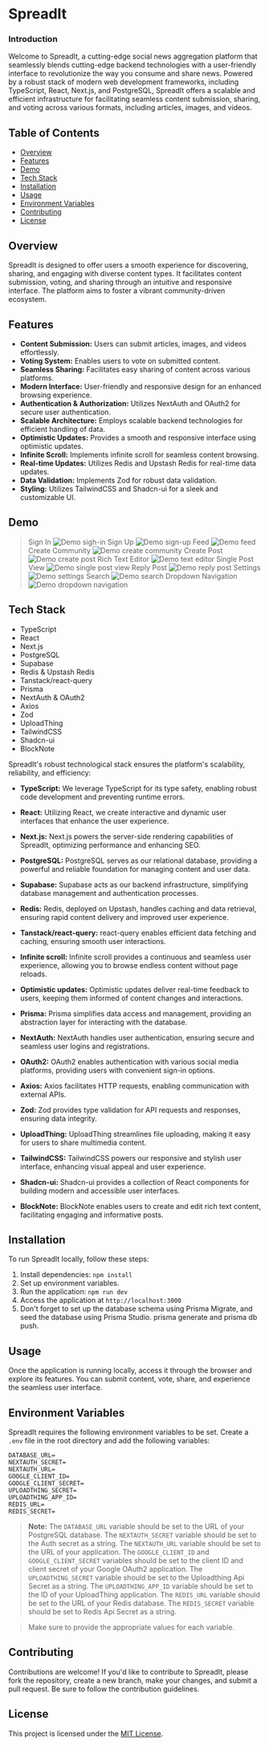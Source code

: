 # SpreadIt

### Introduction

Welcome to SpreadIt, a cutting-edge social news aggregation platform that seamlessly blends cutting-edge backend technologies with a user-friendly interface to revolutionize the way you consume and share news. Powered by a robust stack of modern web development frameworks, including TypeScript, React, Next.js, and PostgreSQL, SpreadIt offers a scalable and efficient infrastructure for facilitating seamless content submission, sharing, and voting across various formats, including articles, images, and videos.

## Table of Contents

- [Overview](#overview)
- [Features](#features)
- [Demo](#demo)
- [Tech Stack](#tech-stack)
- [Installation](#installation)
- [Usage](#usage)
- [Environment Variables](#environment-variables)
- [Contributing](#contributing)
- [License](#license)

## Overview

SpreadIt is designed to offer users a smooth experience for discovering, sharing, and engaging with diverse content types. It facilitates content submission, voting, and sharing through an intuitive and responsive interface. The platform aims to foster a vibrant community-driven ecosystem.

## Features

- **Content Submission:** Users can submit articles, images, and videos effortlessly.
- **Voting System:** Enables users to vote on submitted content.
- **Seamless Sharing:** Facilitates easy sharing of content across various platforms.
- **Modern Interface:** User-friendly and responsive design for an enhanced browsing experience.
- **Authentication & Authorization:** Utilizes NextAuth and OAuth2 for secure user authentication.
- **Scalable Architecture:** Employs scalable backend technologies for efficient handling of data.
- **Optimistic Updates:** Provides a smooth and responsive interface using optimistic updates.
- **Infinite Scroll:** Implements infinite scroll for seamless content browsing.
- **Real-time Updates:** Utilizes Redis and Upstash Redis for real-time data updates.
- **Data Validation:** Implements Zod for robust data validation.
- **Styling:** Utilizes TailwindCSS and Shadcn-ui for a sleek and customizable UI.

## Demo

> Sign In
> ![Demo sigh-in](public/demo-images/signIn.png)
> Sign Up
> ![Demo sign-up](public/demo-images/signUp.png)
> Feed
> ![Demo feed](public/demo-images/feed.png)
> Create Community
> ![Demo create community](public/demo-images/createCommunity.png)
> Create Post
> ![Demo create post](public/demo-images/createPost.png)
> Rich Text Editor
> ![Demo text editor](public/demo-images/richTextEditor.png)
> Single Post View
> ![Demo single post view](public/demo-images/singlePostView.png)
> Reply Post
> ![Demo reply post](public/demo-images/replyPost.png)
> Settings
> ![Demo settings](public/demo-images/settings.png)
> Search
> ![Demo search](public/demo-images/search.png)
> Dropdown Navigation
> ![Demo dropdown navigation](public/demo-images/dropdownMenu.png)

## Tech Stack

- TypeScript
- React
- Next.js
- PostgreSQL
- Supabase
- Redis & Upstash Redis
- Tanstack/react-query
- Prisma
- NextAuth & OAuth2
- Axios
- Zod
- UploadThing
- TailwindCSS
- Shadcn-ui
- BlockNote

SpreadIt's robust technological stack ensures the platform's scalability, reliability, and efficiency:

- **TypeScript:** We leverage TypeScript for its type safety, enabling robust code development and preventing runtime errors.

- **React:** Utilizing React, we create interactive and dynamic user interfaces that enhance the user experience.

- **Next.js:** Next.js powers the server-side rendering capabilities of SpreadIt, optimizing performance and enhancing SEO.

- **PostgreSQL:** PostgreSQL serves as our relational database, providing a powerful and reliable foundation for managing content and user data.

- **Supabase:** Supabase acts as our backend infrastructure, simplifying database management and authentication processes.

- **Redis:** Redis, deployed on Upstash, handles caching and data retrieval, ensuring rapid content delivery and improved user experience.

- **Tanstack/react-query:** react-query enables efficient data fetching and caching, ensuring smooth user interactions.

- **Infinite scroll:** Infinite scroll provides a continuous and seamless user experience, allowing you to browse endless content without page reloads.

- **Optimistic updates:** Optimistic updates deliver real-time feedback to users, keeping them informed of content changes and interactions.

- **Prisma:** Prisma simplifies data access and management, providing an abstraction layer for interacting with the database.

- **NextAuth:** NextAuth handles user authentication, ensuring secure and seamless user logins and registrations.

- **OAuth2:** OAuth2 enables authentication with various social media platforms, providing users with convenient sign-in options.

- **Axios:** Axios facilitates HTTP requests, enabling communication with external APIs.

- **Zod:** Zod provides type validation for API requests and responses, ensuring data integrity.

- **UploadThing:** UploadThing streamlines file uploading, making it easy for users to share multimedia content.

- **TailwindCSS:** TailwindCSS powers our responsive and stylish user interface, enhancing visual appeal and user experience.

- **Shadcn-ui:** Shadcn-ui provides a collection of React components for building modern and accessible user interfaces.

- **BlockNote:** BlockNote enables users to create and edit rich text content, facilitating engaging and informative posts.

## Installation

To run SpreadIt locally, follow these steps:

1. Install dependencies: `npm install`
2. Set up environment variables.
3. Run the application: `npm run dev`
4. Access the application at `http://localhost:3000`
5. Don't forget to set up the database schema using Prisma Migrate, and seed the database using Prisma Studio. prisma generate and prisma db push.

## Usage

Once the application is running locally, access it through the browser and explore its features. You can submit content, vote, share, and experience the seamless user interface.

## Environment Variables

SpreadIt requires the following environment variables to be set. Create a `.env` file in the root directory and add the following variables:

```plaintext
DATABASE_URL=
NEXTAUTH_SECRET=
NEXTAUTH_URL=
GOOGLE_CLIENT_ID=
GOOGLE_CLIENT_SECRET=
UPLOADTHING_SECRET=
UPLOADTHING_APP_ID=
REDIS_URL=
REDIS_SECRET=
```

> **Note:** The `DATABASE_URL` variable should be set to the URL of your PostgreSQL database. The `NEXTAUTH_SECRET` variable should be set to the Auth secret as a string. The `NEXTAUTH_URL` variable should be set to the URL of your application. The `GOOGLE_CLIENT_ID` and `GOOGLE_CLIENT_SECRET` variables should be set to the client ID and client secret of your Google OAuth2 application. The `UPLOADTHING_SECRET` variable should be set to the Uploadthing Api Secret as a string. The `UPLOADTHING_APP_ID` variable should be set to the ID of your UploadThing application. The `REDIS_URL` variable should be set to the URL of your Redis database. The `REDIS_SECRET` variable should be set to Redis Api Secret as a string.

> Make sure to provide the appropriate values for each variable.

## Contributing

Contributions are welcome! If you'd like to contribute to SpreadIt, please fork the repository, create a new branch, make your changes, and submit a pull request. Be sure to follow the contribution guidelines.

## License

This project is licensed under the [MIT License](LICENSE).
